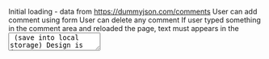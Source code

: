Initial loading - data from https://dummyjson.com/comments
User can add comment using form
User can delete any comment
If user typed something in the comment area and reloaded the page, text must appears in the <textarea> (save into local storage)
Design is just example (no need pixel perfect :))

